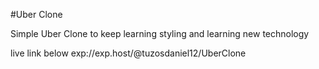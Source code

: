 #Uber Clone

Simple Uber Clone to keep learning styling and learning new technology

live link below
exp://exp.host/@tuzosdaniel12/UberClone